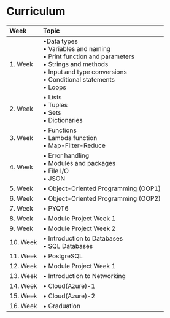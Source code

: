 # Curriculum

| Week         | Topic          |
|:------------- |:------------- |
| 1. Week      |•Data types<br>• Variables and naming<br>• Print function and parameters<br>• Strings and methods<br>• Input and type conversions<br>• Conditional statements<br>• Loops| 
| 2. Week      |• Lists<br>• Tuples<br>• Sets<br>• Dictionaries|
| 3. Week      |• Functions<br>• Lambda function <br>• Map-Filter-Reduce|
| 4. Week      |• Error handling<br>• Modules and packages<br>• File I/O<br>• JSON|
| 5. Week      |• Object-Oriented Programming (OOP1) |
| 6. Week      |• Object-Oriented Programming (OOP2)|
| 7. Week      |• PYQT6|
| 8. Week      |• Module Project Week 1|
| 9. Week      |• Module Project Week 2|
| 10. Week     |• Introduction to Databases<br>• SQL Databases|
| 11. Week     |• PostgreSQL|
| 12. Week     |• Module Project Week 1|
| 13. Week     |• Introduction to Networking|
| 14. Week     |• Cloud(Azure)-1|
| 15. Week     |• Cloud(Azure)-2|
| 16. Week     |• Graduation|


